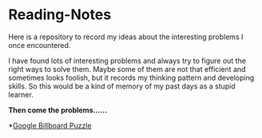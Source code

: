 # Reading-Notes
Here is a repository to record my ideas about the interesting problems I once encountered.

I have found lots of interesting problems and always try to figure out the right ways to solve them. Maybe some of them are not that efficient and sometimes looks foolish, but it records my thinking pattern and developing skills. So this would be a kind of memory of my past days as a stupid learner.

**Then come the problems......**

*[Google Billboard Puzzle](https://github.com/Arattheft-Yellow/Reading-Notes/blob/master/Google%20Billboard%20Puzzle.md)
